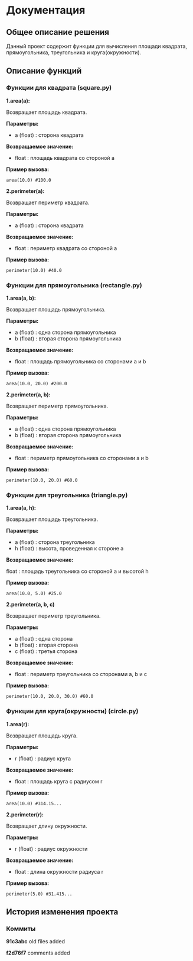 # Документация

## Общее описание решения

Данный проект содержит функции для вычисления площади квадрата, прямоугольника, треугольника и круга(окружности).

## Описание функций

### Функции для квадрата (square.py)

**1.area(a):**

Возвращает площадь квадрата.

**Параметры:**

- a (float) : сторона квадрата

**Возвращаемое значение:**

- float : площадь квадрата со стороной a

**Пример вызова:**

``` area(10.0) #100.0 ```

**2.perimeter(a):**

Возвращает периметр квадрата.

**Параметры:**

- a (float) : сторона квадрата

**Возвращаемое значение:**

- float : периметр квадрата со стороной a

**Пример вызова:**

``` perimeter(10.0) #40.0 ```

### Функции для прямоугольника (rectangle.py)

**1.area(a, b):**

Возвращает площадь прямоугольника.

**Параметры:**

- a (float) : одна сторона прямоугольника
- b (float) : вторая сторона прямоугольника

**Возвращаемое значение:**

- float : площадь прямоугольника со сторонами a и b

**Пример вызова:**

``` area(10.0, 20.0) #200.0 ```

**2.perimeter(a, b):**

Возвращает периметр прямоугольника.

**Параметры:**

- a (float) : одна сторона прямоугольника
- b (float) : вторая сторона прямоугольника

**Возвращаемое значение:**

- float : периметр прямоугольника со сторонами a и b

**Пример вызова:**

``` perimeter(10.0, 20.0) #60.0 ```

### Функции для треугольника (triangle.py)

**1.area(a, h):**

Возвращает площадь треугольника.

**Параметры:**

- a (float) : сторона треугольника
- h (float) : высота, проведенная к стороне a

**Возвращаемое значение:**

float : площадь треугольника со стороной a и высотой h

**Пример вызова:**

``` area(10.0, 5.0) #25.0 ```

**2.perimeter(a, b, c)**

Возвращает периметр треугольника.

**Параметры:**

- a (float) : одна сторона
- b (float) : вторая сторона
- c (float) : третья сторона

**Возвращаемое значение:**

- float : периметр треугольника со сторонами a, b и c

**Пример вызова:**

``` perimeter(10.0, 20.0, 30.0) #60.0 ```

### Функции для круга(окружности) (circle.py)

**1.area(r):**

Возвращает площадь круга.

**Параметры:**

- r (float) : радиус круга

**Возвращаемое значение:**

- float : площадь круга с радиусом r

**Пример вызова:**

``` area(10.0) #314.15... ```

**2.perimeter(r):**

Возвращает длину окружности.

**Параметры:**

- r (float) : радиус окружности

**Возвращаемое значение:**

- float : длина окружности радиуса r

**Пример вызова:**

``` perimeter(5.0) #31.415... ```

## История изменения проекта

### Коммиты

**91c3abc** old files added

**f2d76f7** comments added